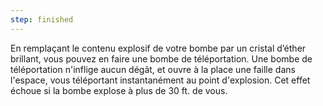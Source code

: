 ```yaml
---
step: finished
---
```

En remplaçant le contenu explosif de votre bombe par un cristal d’éther brillant, vous pouvez en faire une bombe de téléportation. Une bombe de téléportation n'inflige aucun dégât, et ouvre à la place une faille dans l'espace, vous téléportant instantanément au point d'explosion. Cet effet échoue si la bombe explose à plus de 30 ft. de vous.